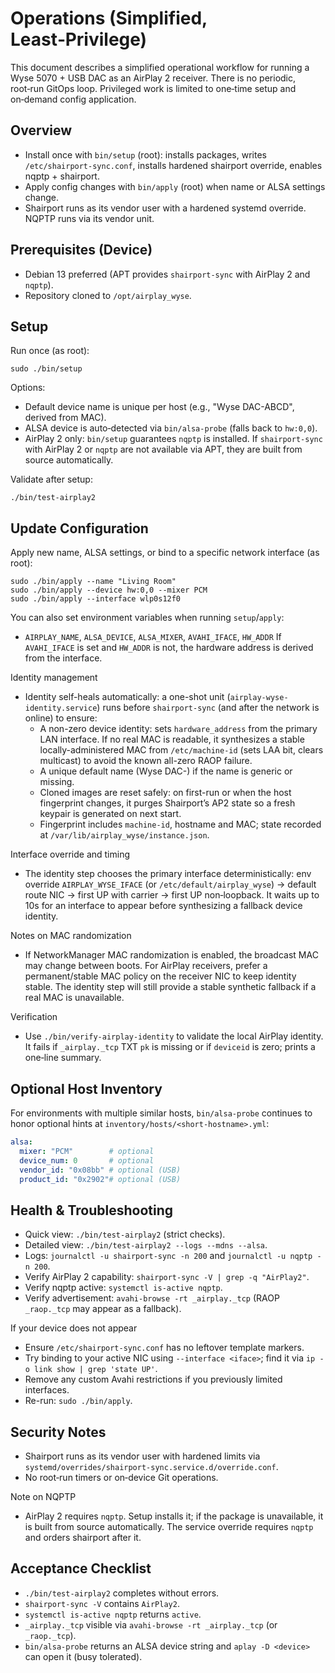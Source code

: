 # Operations (Simplified, Least‑Privilege)

This document describes a simplified operational workflow for running a Wyse 5070 + USB DAC as an AirPlay 2 receiver. There is no periodic, root‑run GitOps loop. Privileged work is limited to one‑time setup and on‑demand config application.

## Overview
- Install once with `bin/setup` (root): installs packages, writes `/etc/shairport-sync.conf`, installs hardened shairport override, enables nqptp + shairport.
- Apply config changes with `bin/apply` (root) when name or ALSA settings change.
- Shairport runs as its vendor user with a hardened systemd override. NQPTP runs via its vendor unit.

## Prerequisites (Device)
- Debian 13 preferred (APT provides `shairport-sync` with AirPlay 2 and `nqptp`).
- Repository cloned to `/opt/airplay_wyse`.

## Setup
Run once (as root):
```
sudo ./bin/setup
```
Options:
- Default device name is unique per host (e.g., "Wyse DAC-ABCD", derived from MAC).
- ALSA device is auto‑detected via `bin/alsa-probe` (falls back to `hw:0,0`).
 - AirPlay 2 only: `bin/setup` guarantees `nqptp` is installed. If `shairport-sync` with AirPlay 2 or `nqptp` are not available via APT, they are built from source automatically.

Validate after setup:
```
./bin/test-airplay2
```

## Update Configuration
Apply new name, ALSA settings, or bind to a specific network interface (as root):
```
sudo ./bin/apply --name "Living Room"
sudo ./bin/apply --device hw:0,0 --mixer PCM
sudo ./bin/apply --interface wlp0s12f0
```

You can also set environment variables when running `setup`/`apply`:
- `AIRPLAY_NAME`, `ALSA_DEVICE`, `ALSA_MIXER`, `AVAHI_IFACE`, `HW_ADDR`
If `AVAHI_IFACE` is set and `HW_ADDR` is not, the hardware address is derived from the interface.

Identity management
- Identity self-heals automatically: a one-shot unit (`airplay-wyse-identity.service`) runs before `shairport-sync` (and after the network is online) to ensure:
  - A non-zero device identity: sets `hardware_address` from the primary LAN interface. If no real MAC is readable, it synthesizes a stable locally-administered MAC from `/etc/machine-id` (sets LAA bit, clears multicast) to avoid the known all-zero RAOP failure.
  - A unique default name (Wyse DAC-<MACSUFFIX>) if the name is generic or missing.
  - Cloned images are reset safely: on first-run or when the host fingerprint changes, it purges Shairport’s AP2 state so a fresh keypair is generated on next start.
  - Fingerprint includes `machine-id`, hostname and MAC; state recorded at `/var/lib/airplay_wyse/instance.json`.

Interface override and timing
- The identity step chooses the primary interface deterministically: env override `AIRPLAY_WYSE_IFACE` (or `/etc/default/airplay_wyse`) → default route NIC → first UP with carrier → first UP non‑loopback. It waits up to 10s for an interface to appear before synthesizing a fallback device identity.

Notes on MAC randomization
- If NetworkManager MAC randomization is enabled, the broadcast MAC may change between boots. For AirPlay receivers, prefer a permanent/stable MAC policy on the receiver NIC to keep identity stable. The identity step will still provide a stable synthetic fallback if a real MAC is unavailable.

Verification
- Use `./bin/verify-airplay-identity` to validate the local AirPlay identity. It fails if `_airplay._tcp` TXT `pk` is missing or if `deviceid` is zero; prints a one‑line summary.

## Optional Host Inventory
For environments with multiple similar hosts, `bin/alsa-probe` continues to honor optional hints at `inventory/hosts/<short-hostname>.yml`:
```yaml
alsa:
  mixer: "PCM"        # optional
  device_num: 0       # optional
  vendor_id: "0x08bb" # optional (USB)
  product_id: "0x2902"# optional (USB)
```

## Health & Troubleshooting
- Quick view: `./bin/test-airplay2` (strict checks).
- Detailed view: `./bin/test-airplay2 --logs --mdns --alsa`.
- Logs: `journalctl -u shairport-sync -n 200` and `journalctl -u nqptp -n 200`.
- Verify AirPlay 2 capability: `shairport-sync -V | grep -q "AirPlay2"`.
- Verify nqptp active: `systemctl is-active nqptp`.
- Verify advertisement: `avahi-browse -rt _airplay._tcp` (RAOP `_raop._tcp` may appear as a fallback).

If your device does not appear
- Ensure `/etc/shairport-sync.conf` has no leftover template markers.
- Try binding to your active NIC using `--interface <iface>`; find it via `ip -o link show | grep 'state UP'`.
- Remove any custom Avahi restrictions if you previously limited interfaces.
- Re-run: `sudo ./bin/apply`.

## Security Notes
- Shairport runs as its vendor user with hardened limits via `systemd/overrides/shairport-sync.service.d/override.conf`.
- No root‑run timers or on‑device Git operations.

Note on NQPTP
- AirPlay 2 requires `nqptp`. Setup installs it; if the package is unavailable, it is built from source automatically. The service override requires `nqptp` and orders shairport after it.

## Acceptance Checklist
- `./bin/test-airplay2` completes without errors.
- `shairport-sync -V` contains `AirPlay2`.
- `systemctl is-active nqptp` returns `active`.
- `_airplay._tcp` visible via `avahi-browse -rt _airplay._tcp` (or `_raop._tcp`).
- `bin/alsa-probe` returns an ALSA device string and `aplay -D <device>` can open it (busy tolerated).

